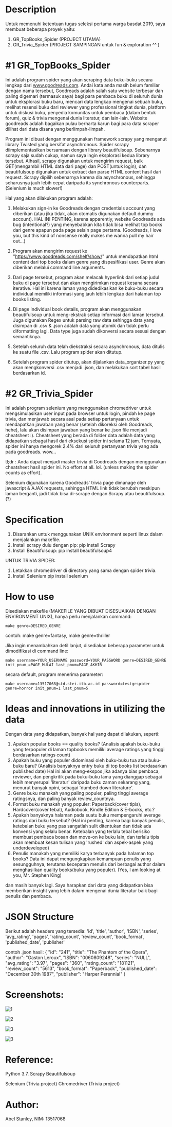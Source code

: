 # Description
Untuk memenuhi ketentuan tugas seleksi pertama warga basdat 2019, saya membuat beberapa proyek yaitu:
1. GR_TopBooks_Spider (PROJECT UTAMA)
2. GR_Trivia_Spider (PROJECT SAMPINGAN untuk fun & exploration ^^ )

# #1 GR_TopBooks_Spider
Ini adalah program spider yang akan scraping data buku-buku secara lengkap dari www.goodreads.com. Andai kata anda masih belum familiar dengan nama tersebut, Goodreads adalah salah satu website terbesar dan paling digemari (termasuk saya) bagi para pembaca buku di seluruh dunia untuk eksplorasi buku baru, mencari data lengkap mengenai sebuah buku, melihat resensi buku dari reviewer yang professional tingkat dunia, platform untuk diskusi buku, penyedia komunitas untuk pembaca (dalam bentuk forum), quiz & trivia mengenai dunia literatur, dan lain-lain. Website goodreads adalah bagaikan pulau berharta karun bagi para data scraper dilihat dari data disana yang berlimpah-limpah.

Program ini dibuat dengan menggunakan framework scrapy yang menganut library Twisted yang bersifat asynchronous. Spider scrapy diimplementasikan bersamaan dengan library beautifulsoup. Sebenarnya scrapy saja sudah cukup, namun saya ingin eksplorasi kedua library tersebut. Alhasil, scrapy digunakan untuk mengirim request, baik GET(mengambil HTML data dari page) dan POST(untuk login), dan beautifulsoup digunakan untuk extract dan parse HTML content hasil dari request. Scrapy dipilih sebenarnya karena dia asynchronous, sehingga seharusnya jauh lebih cepat daripada its synchronous counterparts. (Selenium is much slower!)

Hal yang akan dilakukan program adalah:
1. Melakukan sign-in ke Goodreads dengan credentials account yang diberikan (atau jika tidak, akan otomatis digunakan default dummy account). HAL INI PENTING, karena apparently, website Goodreads ada bug (intentional?) yang menyebabkan kita tidak bisa melihat top books dari genre apapun pada page selain page pertama. (Goodreads, I love you, but this kind of nonsense really makes me wanna pull my hair out...)

2. Program akan mengirim request ke "https://www.goodreads.com/shelf/show/<genre>" untuk mendapatkan html content dari top books dalam genre yang dispesifikasi user. Genre akan diberikan melalui command line arguments.

3. Dari page tersebut, program akan melacak hyperlink dari setiap judul buku di page tersebut dan akan mengirimkan request kesana secara iterative. Hal ini karena laman yang didedikasikan ke buku-buku secara individual memiliki informasi yang jauh lebih lengkap dari halaman top books listing.

4. Di page individual book details, program akan menggunakan beautifulsoup untuk meng-ekstrak setiap informasi dari laman tersebut. Juga digunakan Regex untuk parsing raw data sehingga data yang disimpan di .csv & .json adalah data yang atomik dan tidak perlu diformatting lagi. Data type juga sudah dikonversi secara sesuai dengan semantiknya.

5. Setelah seluruh data telah diekstraksi secara asynchronous, data ditulis ke suatu file .csv. Lalu program spider akan ditutup.

6. Setelah program spider ditutup, akan dijalankan data_organizer.py yang akan mengkonversi .csv menjadi .json, dan melakukan sort tabel hasil berdasarkan id.

# #2 GR_Trivia_Spider
Ini adalah program selenium yang menggunakan chromedriver untuk mengsimulasikan user input pada browser untuk login, pindah ke page trivia, dan menjawab secara asal pada setiap pertanyaan untuk mendapatkan jawaban yang benar (setelah dikoreksi oleh Goodreads, hehe), lalu akan disimpan jawaban yang benar ke .json file menjadi cheatsheet :). Cheatsheet yang berada di folder data adalah data yang didapatkan sebagai hasil dari eksekusi spider ini selama 12 jam. Ternyata, spider ini hanya mengorek 2.4% dari seluruh pertanyaan trivia yang ada pada goodreads. wow...

tl;dr : Anda dapat menjadi master trivia di Goodreads dengan menggunakan cheatsheet hasil spider ini. No effort at all. lol. (unless making the spider counts as effort).

Selenium digunakan karena Goodreads' trivia page dimanage oleh javascript & AJAX requests, sehingga HTML link tidak berubah meskipun laman berganti, jadi tidak bisa di-scrape dengan Scrapy atau beautifulsoup. (?)

# Specification
1. Disarankan untuk menggunakan UNIX environment seperti linux dalam menjalankan makefile.
2. Install scrapy dulu dengan pip: 
    pip install Scrapy
3. Install Beautifulsoup:
    pip install beautifulsoup4
    
UNTUK TRIVIA SPIDER:
1. Letakkan chromedriver di directory yang sama dengan spider trivia.
2. Install Selenium
    pip install selenium

# How to use
Disediakan makefile (MAKEFILE YANG DIBUAT DISESUAIKAN DENGAN ENVIRONMENT UNIX), hanya perlu menjalankan command:

    make genre=DESIRED_GENRE 

contoh: make genre=fantasy, make genre=thriller

Jika ingin menambahkan detil lanjut, disediakan beberapa parameter untuk dimodifikasi di command line:

    make username=YOUR_USERNAME password=YOUR_PASSWORD genre=DESIRED_GENRE init_pnum_=PAGE_MULAI last_pnum=PAGE_AKHIR

secara default, program menerima parameter: 
    
    make username=13517068@std.stei.itb.ac.id password=testgrspider genre=horror init_pnum=1 last_pnum=5

# Ideas and innovations in utilizing the data
Dengan data yang didapatkan, banyak hal yang dapat dilakukan, seperti:
1. Apakah popular books == quality books? (Analisis apakah buku-buku yang terpopuler di laman topbooks memiliki average ratings yang tinggi berdasarkan ratings count)
2. Apakah buku yang populer didominasi oleh buku-buku tua atau buku-buku baru? (Analisis banyaknya entry buku di top books list berdasarkan published date) Hal ini akan meng-ekspos jika adanya bias pembaca, reviewer, dan pengkritik pada buku-buku lama yang dianggap sebagai lebih menyerupai 'literatur' daripada buku zaman sekarang yang, menurut banyak opini, sebagai 'dumbed down literature'.
3. Genre buku manakah yang paling populer, paling tinggi average ratingsnya, dan paling banyak review_countnya.
4. Format buku manakah yang populer: Paperback(cover tipis), Hardcover(cover tebal), Audiobook, Kindle Edition & E-books, etc.?
5. Apakah banyaknya halaman pada suatu buku mempengaruhi average ratings dari buku tersebut? (Hal ini penting, karena bagi banyak penulis, ketebalan buku yang pas sangatlah sulit ditentukan dan tidak ada konvensi yang selalu benar. Ketebalan yang terlalu tebal berisiko membuat pembaca bosan dan move-on ke buku lain, dan terlalu tipis akan membuat kesan tulisan yang 'rushed' dan aspek-aspek yang underdeveloped)
6. Penulis manakah yang memiliki karya terbanyak pada halaman top books? Data ini dapat mengungkapkan kemampuan penulis yang sesungguhnya, terutama kecepatan menulis dari berbagai author dalam menghasilkan quality books(buku yang populer). (Yes, I am looking at you, Mr. Stephen King) 

dan masih banyak lagi. Saya harapkan dari data yang didapatkan bisa memberikan insight yang lebih dalam mengenai dunia literatur baik bagi penulis dan pembaca.

# JSON Structure
Berikut adalah headers yang tersedia:
'id',
'title', 
'author', 
'ISBN', 
'series', 
'avg_rating', 
'pages', 
'rating_count', 
'review_count', 
'book_format',
'published_date', 
'publisher'

contoh .json hasil:
    {
        "id": "241",
        "title": "The Phantom of the Opera",
        "author": "Gaston Leroux",
        "ISBN": "0060809248",
        "series": "NULL",
        "avg_rating": "3.97",
        "pages": "360",
        "rating_count": "181121",
        "review_count": "5613",
        "book_format": "Paperback",
        "published_date": "December 30th 1987",
        "publisher": "Harper Perennial"
    }

# Screenshots:
![1](screenshots/GR_topbooks.png)

![2](screenshots/Success.png)

![3](screenshots/csv_preview_result.png)

![3](screenshots/json_Example.png)
# Reference:
  Python 3.7.
  Scrapy
  Beautifulsoup

  Selenium (Trivia project)
  Chromedriver (Trivia project)

# Author:
  Abel Stanley, NIM: 13517068
